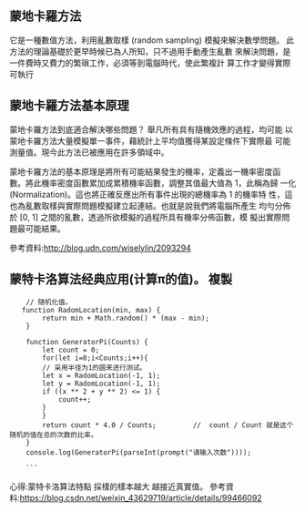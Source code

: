 ## 蒙地卡羅方法
它是一種數值方法，利用亂數取樣 (random
sampling) 模擬來解決數學問題。
此方法的理論基礎於更早時候已為人所知，只不過用手動產生亂數
來解決問題，是一件費時又費力的繁瑣工作，必須等到電腦時代，使此繁複計
算工作才變得實際可執行

## 蒙地卡羅方法基本原理
蒙地卡羅方法到底適合解決哪些問題？ 舉凡所有具有隨機效應的過程，均可能
以蒙地卡羅方法大量模擬單一事件，藉統計上平均值獲得某設定條件下實際最
可能測量值。現今此方法已被應用在許多領域中。

蒙地卡羅方法的基本原理是將所有可能結果發生的機率，定義出一機率密度函
數。將此機率密度函數累加成累積機率函數，調整其值最大值為 1，此稱為歸
一化(Normalization)。這也將正確反應出所有事件出現的總機率為 1 的機率特
性，這也為亂數取樣與實際問題模擬建立起連結。也就是說我們將電腦所產生
均勻分佈於 [0, 1] 之間的亂數，透過所欲模擬的過程所具有機率分佈函數，模
擬出實際問題最可能結果。

參考資料:http://blog.udn.com/wiselylin/2093294

## 蒙特卡洛算法经典应用(计算π的值)。 複製



```
	// 随机化值。
   function RadomLocation(min, max) {
        return min + Math.random() * (max - min);
    }
	
    function GeneratorPi(Counts) {
        let count = 0;
        for(let i=0;i<Counts;i++){
        // 采用半径为1的圆来进行测试。
        let x = RadomLocation(-1, 1);
        let y = RadomLocation(-1, 1);
        if ((x ** 2 + y ** 2) <= 1) {
            count++;
        }
        }
        return count * 4.0 / Counts;         //  count / Count 就是这个随机的值在总的次数的比率。
    }
    console.log(GeneratorPi(parseInt(prompt("请输入次数"))));
    
    ```
```
心得:蒙特卡洛算法特點 採樣的樣本越大 越接近真實值。
參考資料:https://blog.csdn.net/weixin_43629719/article/details/99466092